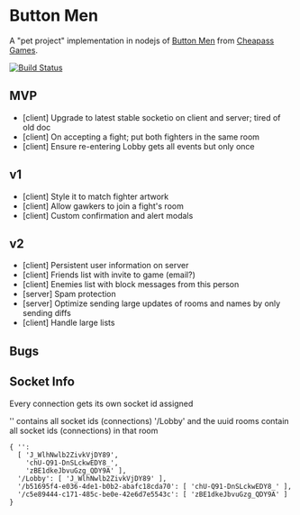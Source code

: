 Button Men
==========

A "pet project" implementation in nodejs of [Button Men](http://www.cheapass.com/node/39) from [Cheapass Games](http://www.cheapass.com/).

[![Build Status](https://travis-ci.org/quigkin/buttonmen.svg?branch=master)](https://travis-ci.org/quigkin/buttonmen)


MVP
-----------
* [client] Upgrade to latest stable socketio on client and server; tired of old doc
* [client] On accepting a fight; put both fighters in the same room
* [client] Ensure re-entering Lobby gets all events but only once

v1
-----------
* [client] Style it to match fighter artwork
* [client] Allow gawkers to join a fight's room
* [client] Custom confirmation and alert modals

v2
-----------
* [client] Persistent user information on server
* [client] Friends list with invite to game (email?)
* [client] Enemies list with block messages from this person
* [server] Spam protection
* [server] Optimize sending large updates of rooms and names by only sending diffs
* [client] Handle large lists

Bugs
-----------


Socket Info
-----------

Every connection gets its own socket id assigned

'' contains all socket ids (connections)
'/Lobby' and the uuid rooms contain all socket ids (connections) in that room

    { '':
      [ 'J_WlhNwlb2ZivkVjDY89',
        'chU-Q91-DnSLckwEDY8_',
        'zBE1dkeJbvuGzg_QDY9A' ],
      '/Lobby': [ 'J_WlhNwlb2ZivkVjDY89' ],
      '/b51695f4-e036-4de1-b0b2-abafc18cda70': [ 'chU-Q91-DnSLckwEDY8_' ],
      '/c5e89444-c171-485c-be0e-42e6d7e5543c': [ 'zBE1dkeJbvuGzg_QDY9A' ] }

